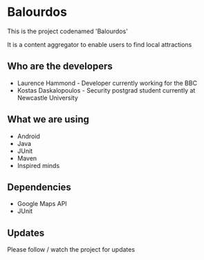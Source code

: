 # Balourdos

This is the project codenamed 'Balourdos'

It is a content aggregator to enable users to find local attractions

## Who are the developers

- Laurence Hammond - Developer currently working for the BBC
- Kostas Daskalopoulos - Security postgrad student currently at Newcastle University

## What we are using

- Android
- Java
- JUnit
- Maven
- Inspired minds

## Dependencies

- Google Maps API
- JUnit

## Updates

Please follow / watch the project for updates
